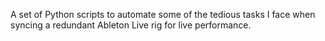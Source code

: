 A set of Python scripts to automate some of the tedious tasks I face when syncing a redundant Ableton Live rig for live performance.